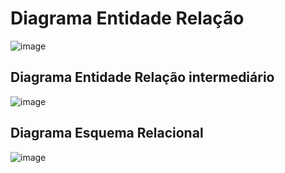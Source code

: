 # Diagrama Entidade Relação

![image](https://github.com/tads-cnat/trabalhos-voluntarios/assets/112009958/67592c09-d4da-4909-a6e4-f973bc34e0eb)

## Diagrama Entidade Relação intermediário

![image](https://github.com/tads-cnat/trabalhos-voluntarios/assets/112009958/aebbf95e-dac4-4c67-aeda-c20c25e7f0ef)

## Diagrama Esquema Relacional

![image](https://github.com/tads-cnat/trabalhos-voluntarios/assets/112009958/9890e9cb-54ec-497b-94e3-cff5ec880692)





